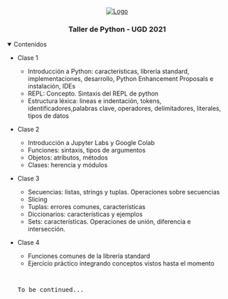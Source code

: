 <!-- PROJECT LOGO -->
<br />
<p align="center">
  <a href="https://www.python.org">
    <img src="https://www.python.org/static/community_logos/python-logo.png" alt="Logo">
  </a>

  <h3 align="center">Taller de Python - UGD 2021</h3>
</p>

<!-- TABLE OF CONTENTS -->
<details open="open">
  <summary>Contenidos</summary>
  <ul>
    <li>
      <p>Clase 1</p>
      <ul>
        <li>Introducción a Python: características, librería standard, implementaciones, desarrollo, Python Enhancement Proposals e instalación, IDEs</li>
        <li>REPL: Concepto. Sintaxis del REPL de python</li>
        <li>Estructura léxica: lineas e indentación, tokens, identificadores,palabras clave, operadores, delimitadores, literales, tipos de datos</li>
      </ul>
    </li>
<li>
<p>Clase 2</p>
<ul>
<li>Introducción a Jupyter Labs y Google Colab</li>
<li>Funciones: sintaxis, tipos de argumentos</li>
<li>Objetos: atributos, métodos</li>
<li>Clases: herencia y módulos</li>
</ul>
</li>
<li>
<p>Clase 3</p>
<ul>
<li>Secuencias: listas, strings y tuplas. Operaciones sobre secuencias</li>
<li>Slicing</li>
<li>Tuplas: errores comunes, características</li>
<li>Diccionarios:  características y ejemplos</li>
<li>Sets: características. Operaciones de unión, diferencia e
intersección.</li>
</li>
</ul>
<li>
<p>Clase 4</p>
<ul>
<li>Funciones comunes de la librería standard</li>
<li>Ejercicio práctico integrando conceptos vistos hasta el momento</li>
</li>
</ul>
<pre>

To be continued...

</pre>

</details>